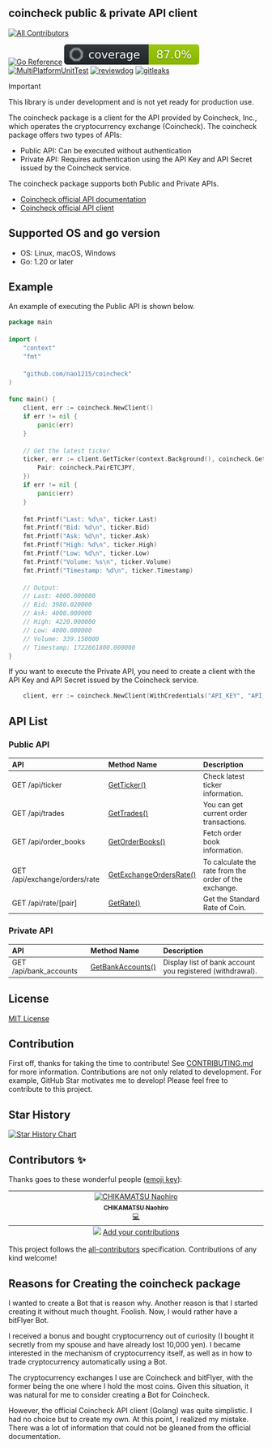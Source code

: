 ## coincheck public &amp; private API client
<!-- ALL-CONTRIBUTORS-BADGE:START - Do not remove or modify this section -->
[![All Contributors](https://img.shields.io/badge/all_contributors-1-orange.svg?style=flat-square)](#contributors-)
<!-- ALL-CONTRIBUTORS-BADGE:END -->

[![Go Reference](https://pkg.go.dev/badge/github.com/nao1215/coincheck.svg)](https://pkg.go.dev/github.com/nao1215/coincheck)
![Coverage](https://raw.githubusercontent.com/nao1215/octocovs-central-repo/main/badges/nao1215/coincheck/coverage.svg)
[![MultiPlatformUnitTest](https://github.com/nao1215/coincheck/actions/workflows/unit_test.yml/badge.svg)](https://github.com/nao1215/coincheck/actions/workflows/unit_test.yml)
[![reviewdog](https://github.com/nao1215/coincheck/actions/workflows/reviewdog.yml/badge.svg)](https://github.com/nao1215/coincheck/actions/workflows/reviewdog.yml)
[![gitleaks](https://github.com/nao1215/coincheck/actions/workflows/gitleak.yml/badge.svg)](https://github.com/nao1215/coincheck/actions/workflows/gitleak.yml)


>[!IMPORTANT]
> This library is under development and is not yet ready for production use.

The coincheck package is a client for the API provided by Coincheck, Inc., which operates the cryptocurrency exchange (Coincheck). The coincheck package offers two types of APIs:

- Public API: Can be executed without authentication
- Private API: Requires authentication using the API Key and API Secret issued by the Coincheck service.

The coincheck package supports both Public and Private APIs.
- [Coincheck official API documentation](https://coincheck.com/documents/exchange/api)
- [Coincheck official API client](https://github.com/coincheckjp/coincheck-go)

## Supported OS and go version

- OS: Linux, macOS, Windows
- Go: 1.20 or later

## Example

An example of executing the Public API is shown below.

```go
package main

import (
	"context"
	"fmt"

	"github.com/nao1215/coincheck"
)

func main() {
	client, err := coincheck.NewClient()
	if err != nil {
		panic(err)
	}

	// Get the latest ticker
	ticker, err := client.GetTicker(context.Background(), coincheck.GetTickerInput{
		Pair: coincheck.PairETCJPY,
	})
	if err != nil {
		panic(err)
	}

	fmt.Printf("Last: %d\n", ticker.Last)
	fmt.Printf("Bid: %d\n", ticker.Bid)
	fmt.Printf("Ask: %d\n", ticker.Ask)
	fmt.Printf("High: %d\n", ticker.High)
	fmt.Printf("Low: %d\n", ticker.Low)
	fmt.Printf("Volume: %s\n", ticker.Volume)
	fmt.Printf("Timestamp: %d\n", ticker.Timestamp)

    // Output:
    // Last: 4000.000000
    // Bid: 3980.020000
    // Ask: 4000.000000
    // High: 4220.000000
    // Low: 4000.000000
    // Volume: 339.150000
    // Timestamp: 1722661800.000000
}
```

If you want to execute the Private API, you need to create a client with the API Key and API Secret issued by the Coincheck service.

```go
	client, err := coincheck.NewClient(WithCredentials("API_KEY", "API_SECRET"))
```

## API List
### Public API

| API | Method Name |Description |
| :--- | :--- | :--- |
| GET /api/ticker | [GetTicker()](https://pkg.go.dev/github.com/nao1215/coincheck#Client.GetTicker) | Check latest ticker information. |
| GET /api/trades | [GetTrades()](https://pkg.go.dev/github.com/nao1215/coincheck#Client.GetTrades) | You can get current order transactions. |
| GET /api/order_books | [GetOrderBooks()](https://pkg.go.dev/github.com/nao1215/coincheck#Client.GetOrderBooks) | Fetch order book information. |
| GET /api/exchange/orders/rate | [GetExchangeOrdersRate()](https://pkg.go.dev/github.com/nao1215/coincheck#Client.GetExchangeOrdersRate) | To calculate the rate from the order of the exchange. |
| GET /api/rate/[pair] | [GetRate()](https://pkg.go.dev/github.com/nao1215/coincheck#Client.GetRate) | Get the Standard Rate of Coin. |

### Private API

| API | Method Name |Description |
| :--- | :--- | :--- |
| GET /api/bank_accounts | [GetBankAccounts()](https://pkg.go.dev/github.com/nao1215/coincheck#Client.GetBankAccounts) | Display list of bank account you registered (withdrawal).|

## License

[MIT License](./LICENSE)


## Contribution
First off, thanks for taking the time to contribute! See [CONTRIBUTING.md](./CONTRIBUTING.md) for more information. Contributions are not only related to development. For example, GitHub Star motivates me to develop! Please feel free to contribute to this project.

## Star History

[![Star History Chart](https://api.star-history.com/svg?repos=nao1215/coincheck&type=Date)](https://star-history.com/#nao1215/coincheck&Date)

## Contributors ✨

Thanks goes to these wonderful people ([emoji key](https://allcontributors.org/docs/en/emoji-key)):

<!-- ALL-CONTRIBUTORS-LIST:START - Do not remove or modify this section -->
<!-- prettier-ignore-start -->
<!-- markdownlint-disable -->
<table>
  <tbody>
    <tr>
      <td align="center" valign="top" width="14.28%"><a href="https://debimate.jp/"><img src="https://avatars.githubusercontent.com/u/22737008?v=4?s=70" width="70px;" alt="CHIKAMATSU Naohiro"/><br /><sub><b>CHIKAMATSU Naohiro</b></sub></a><br /><a href="https://github.com/nao1215/coincheck/commits?author=nao1215" title="Code">💻</a></td>
    </tr>
  </tbody>
  <tfoot>
    <tr>
      <td align="center" size="13px" colspan="7">
        <img src="https://raw.githubusercontent.com/all-contributors/all-contributors-cli/1b8533af435da9854653492b1327a23a4dbd0a10/assets/logo-small.svg">
          <a href="https://all-contributors.js.org/docs/en/bot/usage">Add your contributions</a>
        </img>
      </td>
    </tr>
  </tfoot>
</table>

<!-- markdownlint-restore -->
<!-- prettier-ignore-end -->

<!-- ALL-CONTRIBUTORS-LIST:END -->

This project follows the [all-contributors](https://github.com/all-contributors/all-contributors) specification. Contributions of any kind welcome!

## Reasons for Creating the coincheck package

I wanted to create a Bot that is reason why. Another reason is that I started creating it without much thought. Foolish. Now, I would rather have a bitFlyer Bot.

I received a bonus and bought cryptocurrency out of curiosity (I bought it secretly from my spouse and have already lost 10,000 yen). I became interested in the mechanism of cryptocurrency itself, as well as in how to trade cryptocurrency automatically using a Bot.

The cryptocurrency exchanges I use are Coincheck and bitFlyer, with the former being the one where I hold the most coins. Given this situation, it was natural for me to consider creating a Bot for Coincheck.

However, the official Coincheck API client (Golang) was quite simplistic. I had no choice but to create my own. At this point, I realized my mistake. There was a lot of information that could not be gleaned from the official documentation.

